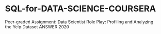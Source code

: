 # SQL-for-DATA-SCIENCE-COURSERA

Peer-graded Assignment: Data Scientist Role Play: Profiling and Analyzing the Yelp Dataset
ANSWER 2020
